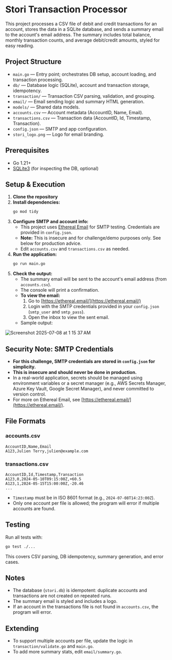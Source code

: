 # Stori Transaction Processor

This project processes a CSV file of debit and credit transactions for an account, stores the data in a SQLite database, and sends a summary email to the account's email address. The summary includes total balance, monthly transaction counts, and average debit/credit amounts, styled for easy reading.

## Project Structure

- `main.go` — Entry point; orchestrates DB setup, account loading, and transaction processing.
- `db/` — Database logic (SQLite), account and transaction storage, idempotency.
- `transaction/` — Transaction CSV parsing, validation, and grouping.
- `email/` — Email sending logic and summary HTML generation.
- `models/` — Shared data models.
- `accounts.csv` — Account metadata (AccountID, Name, Email).
- `transactions.csv` — Transaction data (AccountID, Id, Timestamp, Transaction).
- `config.json` — SMTP and app configuration.
- `stori_logo.png` — Logo for email branding.

## Prerequisites

- Go 1.21+
- [SQLite3](https://www.sqlite.org/index.html) (for inspecting the DB, optional)

## Setup & Execution

1. **Clone the repository**
2. **Install dependencies:**
   ```sh
   go mod tidy
   ```
3. **Configure SMTP and account info:**
   - This project uses [Ethereal Email](https://ethereal.email/) for SMTP testing. Credentials are provided in `config.json`.
   - **Note:** This is insecure and for challenge/demo purposes only. See below for production advice.
   - Edit `accounts.csv` and `transactions.csv` as needed.
4. **Run the application:**
   ```sh
   go run main.go
   ```
5. **Check the output:**
   - The summary email will be sent to the account's email address (from `accounts.csv`).
   - The console will print a confirmation.
   - **To view the email:**
     1. Go to [https://ethereal.email/](https://ethereal.email/)
     2. Login with the SMTP credentials provided in your `config.json` (`smtp_user` and `smtp_pass`).
     3. Open the inbox to view the sent email.
   - Sample output:

![Screenshot 2025-07-08 at 1 15 37 AM](https://github.com/user-attachments/assets/336d8d06-d505-4702-88fc-6685294abb6b)

## Security Note: SMTP Credentials

- **For this challenge, SMTP credentials are stored in `config.json` for simplicity.**
- **This is insecure and should never be done in production.**
- In a real-world application, secrets should be managed using environment variables or a secret manager (e.g., AWS Secrets Manager, Azure Key Vault, Google Secret Manager), and never committed to version control.
- For more on Ethereal Email, see [https://ethereal.email/](https://ethereal.email/).

## File Formats

### accounts.csv
```
AccountID,Name,Email
A123,Julien Terry,julien@example.com
```

### transactions.csv
```
AccountID,Id,Timestamp,Transaction
A123,0,2024-05-10T09:15:00Z,+60.5
A123,1,2024-05-15T15:00:00Z,-20.46
...
```
- `Timestamp` must be in ISO 8601 format (e.g., `2024-07-08T14:23:00Z`).
- Only one account per file is allowed; the program will error if multiple accounts are found.

## Testing

Run all tests with:
```sh
go test ./...
```
This covers CSV parsing, DB idempotency, summary generation, and error cases.

## Notes
- The database (`stori.db`) is idempotent: duplicate accounts and transactions are not created on repeated runs.
- The summary email is styled and includes a logo.
- If an account in the transactions file is not found in `accounts.csv`, the program will error.

## Extending
- To support multiple accounts per file, update the logic in `transaction/validate.go` and `main.go`.
- To add more summary stats, edit `email/summary.go`.


